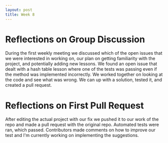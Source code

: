 ```yaml
---
layout: post
title: Week 8
---
```


# Reflections on Group Discussion
During the first weekly meeting we discussed which of the open issues that we were interested in working on, our plan on getting familiarity 
with the project, and potentially adding new lessons. We found an open issue that dealt with a hash table lesson where one of the tests was 
passing even if the method was implemented incorrectly. We worked together on looking at the code and see what was wrong. We can up with a solution, 
tested it, and created a pull request.

# Reflections on First Pull Request
After editing the actual project with our fix we pushed it to our work of the repo and made a pull request with the original repo. Automated tests
were ran, which passed. Contributors made comments on how to improve our test and I'm currently working on implementing the suggestions.

